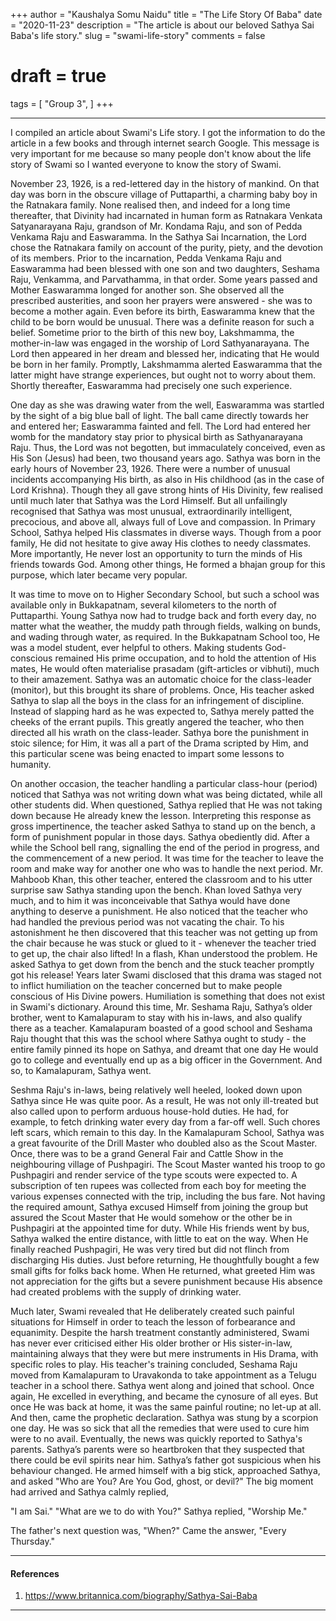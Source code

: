 +++
author = "Kaushalya Somu Naidu"
title = "The Life Story Of Baba"
date = "2020-11-23"
description = "The article is about our beloved Sathya Sai Baba's life story."
slug = "swami-life-story"
comments = false
# draft = true
tags = [
    "Group 3",
]
+++

---

I compiled an article about Swami's Life story. I got the information to do the article in a few books and through internet search Google. This message is very important for me because so many people don't know about the life story of Swami so I wanted everyone to know the story of Swami.

November 23, 1926, is a red-lettered day in the history of mankind. On that day was born in the obscure village of Puttaparthi, a charming baby boy in the Ratnakara family. None realised then, and indeed for a long time thereafter, that Divinity had incarnated in human form as Ratnakara Venkata Satyanarayana Raju, grandson of Mr. Kondama Raju, and son of Pedda Venkama Raju and Easwaramma. In the Sathya Sai Incarnation, the Lord chose the Ratnakara family on account of the purity, piety, and the devotion of its members. Prior to the incarnation, Pedda Venkama Raju and Easwaramma had been blessed with one son and two daughters, Seshama Raju, Venkamma, and Parvathamma, in that order. Some years passed and Mother Easwaramma longed for another son. She observed all the prescribed austerities, and soon her prayers were answered - she was to become a mother again. Even before its birth, Easwaramma knew that the child to be born would be unusual. There was a definite reason for such a belief. Sometime prior to the birth of this new boy, Lakshmamma, the mother-in-law was engaged in the worship of Lord Sathyanarayana. The Lord then appeared in her dream and blessed her, indicating that He would be born in her family. Promptly, Lakshmamma alerted Easwaramma that the latter might have strange experiences, but ought not to worry about them. Shortly thereafter, Easwaramma had precisely one such experience.

One day as she was drawing water from the well, Easwaramma was startled by the sight of a big blue ball of light. The ball came directly towards her and entered her; Easwaramma fainted and fell. The Lord had entered her womb for the mandatory stay prior to physical birth as Sathyanarayana Raju. Thus, the Lord was not begotten, but immaculately conceived, even as His Son (Jesus) had been, two thousand years ago. Sathya was born in the early hours of November 23, 1926. There were a number of unusual incidents accompanying His birth, as also in His childhood (as in the case of Lord Krishna). Though they all gave strong hints of His Divinity, few realised until much later that Sathya was the Lord Himself. But all unfailingly recognised that Sathya was most unusual, extraordinarily intelligent, precocious, and above all, always full of Love and compassion. In Primary School, Sathya helped His classmates in diverse ways. Though from a poor family, He did not hesitate to give away His clothes to needy classmates. More importantly, He never lost an opportunity to turn the minds of His friends towards God. Among other things, He formed a bhajan group for this purpose, which later became very popular.

It was time to move on to Higher Secondary School, but such a school was available only in Bukkapatnam, several kilometers to the north of Puttaparthi. Young Sathya now had to trudge back and forth every day, no matter what the weather, the muddy path through fields, walking on bunds, and wading through water, as required. In the Bukkapatnam School too, He was a model student, ever helpful to others. Making students God-conscious remained His prime occupation, and to hold the attention of His mates, He would often materialise prasadam (gift-articles or vibhuti), much to their amazement. Sathya was an automatic choice for the class-leader (monitor), but this brought its share of problems. Once, His teacher asked Sathya to slap all the boys in the class for an infringement of discipline. Instead of slapping hard as he was expected to, Sathya merely patted the cheeks of the errant pupils. This greatly angered the teacher, who then directed all his wrath on the class-leader. Sathya bore the punishment in stoic silence; for Him, it was all a part of the Drama scripted by Him, and this particular scene was being enacted to impart some lessons to humanity.

On another occasion, the teacher handling a particular class-hour (period) noticed that Sathya was not writing down what was being dictated, while all other students did. When questioned, Sathya replied that He was not taking down because He already knew the lesson. Interpreting this response as gross impertinence, the teacher asked Sathya to stand up on the bench, a form of punishment popular in those days. Sathya obediently did. After a while the School bell rang, signalling the end of the period in progress, and the commencement of a new period. It was time for the teacher to leave the room and make way for another one who was to handle the next period. Mr. Mahboob Khan, this other teacher, entered the classroom and to his utter surprise saw Sathya standing upon the bench. Khan loved Sathya very much, and to him it was inconceivable that Sathya would have done anything to deserve a punishment. He also noticed that the teacher who had handled the previous period was not vacating the chair. To his astonishment he then discovered that this teacher was not getting up from the chair because he was stuck or glued to it - whenever the teacher tried to get up, the chair also lifted! In a flash, Khan understood the problem. He asked Sathya to get down from the bench and the stuck teacher promptly got his release! Years later Swami disclosed that this drama was staged not to inflict humiliation on the teacher concerned but to make people conscious of His Divine powers. Humiliation is something that does not exist in Swami's dictionary. Around this time, Mr. Seshama Raju, Sathya’s older brother, went to Kamalapuram to stay with his in-laws, and also qualify there as a teacher. Kamalapuram boasted of a good school and Seshama Raju thought that this was the school where Sathya ought to study - the entire family pinned its hope on Sathya, and dreamt that one day He would go to college and eventually end up as a big officer in the Government. And so, to Kamalapuram, Sathya went.

Seshma Raju's in-laws, being relatively well heeled, looked down upon Sathya since He was quite poor. As a result, He was not only ill-treated but also called upon to perform arduous house-hold duties. He had, for example, to fetch drinking water every day from a far-off well. Such chores left scars, which remain to this day. In the Kamalapuram School, Sathya was a great favourite of the Drill Master who doubled also as the Scout Master. Once, there was to be a grand General Fair and Cattle Show in the neighbouring village of Pushpagiri. The Scout Master wanted his troop to go Pushpagiri and render service of the type scouts were expected to. A subscription of ten rupees was collected from each boy for meeting the various expenses connected with the trip, including the bus fare. Not having the required amount, Sathya excused Himself from joining the group but assured the Scout Master that He would somehow or the other be in Pushpagiri at the appointed time for duty. While His friends went by bus, Sathya walked the entire distance, with little to eat on the way. When He finally reached Pushpagiri, He was very tired but did not flinch from discharging His duties. Just before returning, He thoughtfully bought a few small gifts for folks back home. When He returned, what greeted Him was not appreciation for the gifts but a severe punishment because His absence had created problems with the supply of drinking water.

Much later, Swami revealed that He deliberately created such painful situations for Himself in order to teach the lesson of forbearance and equanimity. Despite the harsh treatment constantly administered, Swami has never ever criticised either His older brother or His sister-in-law, maintaining always that they were but mere instruments in His Drama, with specific roles to play. His teacher's training concluded, Seshama Raju moved from Kamalapuram to Uravakonda to take appointment as a Telugu teacher in a school there. Sathya went along and joined that school. Once again, He excelled in everything, and became the cynosure of all eyes. But once He was back at home, it was the same painful routine; no let-up at all. And then, came the prophetic declaration. Sathya was stung by a scorpion one day. He was so sick that all the remedies that were used to cure him were to no avail. Eventually, the news was quickly reported to Sathya's parents. Sathya’s parents were so heartbroken that they suspected that there could be evil spirits near him. Sathya’s father got suspicious when his behaviour changed. He armed himself with a big stick, approached Sathya, and asked "Who are You? Are You God, ghost, or devil?" The big moment had arrived and Sathya calmly replied,

"I am Sai." "What are we to do with You?" Sathya replied, "Worship Me."

The father's next question was, "When?" Came the answer, "Every Thursday."

---

#### References

1. https://www.britannica.com/biography/Sathya-Sai-Baba

---